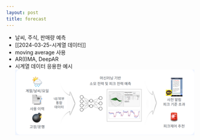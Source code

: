 ```yaml
---
layout: post
title: forecast
---
```


- 날씨, 주식, 판매량 예측
- [[2024-03-25-시계열 데이터]]
- moving average 사용
- AR(I)MA, DeepAR
- 시계열 데이터 응용한 예시 
    ![image](https://github.com/code7ssage/code7ssage.github.io/blob/master/assets/attached%20file/Pasted%20image%2020240103113033.png?raw=true)
    